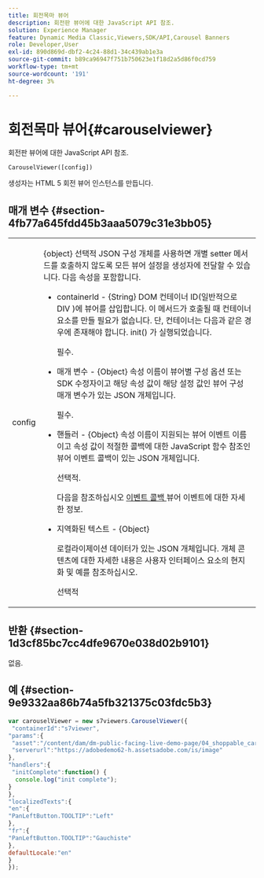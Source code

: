 ```yaml
---
title: 회전목마 뷰어
description: 회전판 뷰어에 대한 JavaScript API 참조.
solution: Experience Manager
feature: Dynamic Media Classic,Viewers,SDK/API,Carousel Banners
role: Developer,User
exl-id: 890d869d-dbf2-4c24-88d1-34c439ab1e3a
source-git-commit: b89ca96947f751b750623e1f18d2a5d86f0cd759
workflow-type: tm+mt
source-wordcount: '191'
ht-degree: 3%

---
```


# 회전목마 뷰어{#carouselviewer}

회전판 뷰어에 대한 JavaScript API 참조.

`CarouselViewer([config])`

생성자는 HTML 5 회전 뷰어 인스턴스를 만듭니다.

## 매개 변수 {#section-4fb77a645fdd45b3aaa5079c31e3bb05}

<table id="table_896DFF34A68A403DB93A6D597461A573"> 
 <tbody> 
  <tr> 
   <td colname="col1"> <p> <span class="codeph"> <span class="varname"> config </span> </span> </p> </td> 
   <td colname="col2"> <p> <span class="codeph"> {object} </span> 선택적 JSON 구성 개체를 사용하면 개별 setter 메서드를 호출하지 않도록 모든 뷰어 설정을 생성자에 전달할 수 있습니다. 다음 속성을 포함합니다. </p> <p> 
     <ul id="ul_789DBD5B72ED4C80B685455B0D59494D"> 
      <li id="li_28FDCB53E4AD4097A51F21B876C18FB1"> <p> <span class="codeph"> containerId </span> - <span class="codeph"> {String} </span> DOM 컨테이너 ID(일반적으로 <span class="codeph"> DIV </span>)에 뷰어를 삽입합니다. 이 메서드가 호출될 때 컨테이너 요소를 만들 필요가 없습니다. 단, 컨테이너는 다음과 같은 경우에 존재해야 합니다. <span class="codeph"> init() </span> 가 실행되었습니다. </p> <p>필수. </p> </li> 
      <li id="li_FDE00392DC1544ABBDD75F81EF814EF2"> <p> <span class="codeph"> 매개 변수 </span> - <span class="codeph"> {Object} </span> 속성 이름이 뷰어별 구성 옵션 또는 SDK 수정자이고 해당 속성 값이 해당 설정 값인 뷰어 구성 매개 변수가 있는 JSON 개체입니다. </p> <p>필수. </p> </li> 
      <li id="li_C534D5091CDA4717BCC48E3EBBF09AB8"> <p> <span class="codeph"> 핸들러 </span> - <span class="codeph"> {Object} </span> 속성 이름이 지원되는 뷰어 이벤트 이름이고 속성 값이 적절한 콜백에 대한 JavaScript 함수 참조인 뷰어 이벤트 콜백이 있는 JSON 개체입니다. </p> <p>선택적. </p> <p>다음을 참조하십시오 <a href="../../../c-html5-aem-asset-viewers/c-html5-aem-carousel/c-html5-aem-carousel-event-callbacks.md#concept-66d5996f2b1b44cab3d5264cda5c50cd" format="dita" scope="local"> 이벤트 콜백 </a> 뷰어 이벤트에 대한 자세한 정보. </p> </li> 
      <li id="li_CD88EDB586B241DBB87B13709F24C454"> <p> <span class="codeph"> 지역화된 텍스트 </span> - <span class="codeph"> {Object} </span> </p> <p> 로컬라이제이션 데이터가 있는 JSON 개체입니다. 개체 콘텐츠에 대한 자세한 내용은 사용자 인터페이스 요소의 현지화 및 예를 참조하십시오. </p> <p>선택적 </p> </li> 
     </ul> </p> </td> 
  </tr> 
 </tbody> 
</table>

## 반환 {#section-1d3cf85bc7cc4dfe9670e038d02b9101}

없음.

## 예 {#section-9e9332aa86b74a5fb321375c03fdc5b3}

```javascript {.line-numbers}
var carouselViewer = new s7viewers.CarouselViewer({ 
 "containerId":"s7viewer", 
"params":{ 
 "asset":"/content/dam/dm-public-facing-live-demo-page/04_shoppable_carousel/05_shoppable_banner", 
 "serverurl":"https://adobedemo62-h.assetsadobe.com/is/image" 
}, 
"handlers":{ 
 "initComplete":function() { 
  console.log("init complete"); 
} 
}, 
"localizedTexts":{ 
"en":{ 
"PanLeftButton.TOOLTIP":"Left" 
}, 
"fr":{ 
"PanLeftButton.TOOLTIP":"Gauchiste" 
}, 
defaultLocale:"en" 
} 
});
```
